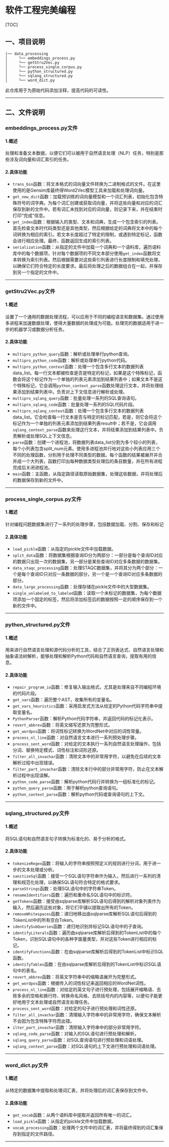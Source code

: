 # 软件工程完美编程

[TOC]
## 一、项目说明
```
|── data_processing  
│     └── embeddings_process.py  
│     └── getStru2Vec.py
│     └── process_single_corpus.py
│     └── python_structured.py
│     └── sqlang_structured.py
│     └── word_dict.py  
```
此仓库用于为原始代码添加注释，提高代码的可读性。
***

## 二、文件说明
### embeddings_process.py文件
#### 1.概述
处理和准备文本数据，以便它们可以被用于自然语言处理（NLP）任务，特别是那些涉及词向量和词汇索引的任务。
#### 2.具体功能
* `trans_bin`函数：将文本格式的词向量文件转换为二进制格式的文件。在这里使用的是Gensim库最终得Word2Vec模型工具来加载和处理词向量。
* `get_new_dict`函数：加载预训练的词向量模型和一个词汇列表，初始化包含特殊符号的词字典。为每个词汇创建或获取词向量，并将这些向量和对应的词汇保存到新的文件中。若有词汇未找到对应的词向量，则记录下来，并在结束时打印“完成”信息。
* `get_index`函数：根据输入的类型、文本和词典，生成一个包含索引的列表。首先检查文本时代码类型还是其他类型，然后根据给定的词典将文本中的每个词转换为相应的索引。若文本长度超过了特定的限制，或遇到特定标记，函数会进行相应处理。最终，函数返回生成的索引列表。
* `serialization`函数：从指定的文件中加载一个词典和一个语料库，遍历语料库中的每个数据项，针对每个数据项的不同文本部分使用`get_index`函数将文本转换为索引列表。然后根据需要对这些索引列表进行长度限制和填充处理，以确保它们符合特定的长度要求。最后将处理之后的数据组合在一起，并保存到另一个指定的文件中。
***

### getStru2Vec.py文件
#### 1.概述
设置了一个通用的数据处理流程，可以应用于不同的编程语言和数据集。通过使用多进程来加速数据处理，使得大量数据的处理成为可能。处理完的数据适用于进一步的机器学习或数据分析任务。
#### 2.具体功能
* `multipro_python_query`函数：解析或处理单行python查询。
* `multipro_python_code`函数：解析或处理单行python代码。
* `multipro_python_context`函数：处理一个包含多行文本的数据列表data_list。每一行文本都被检查是否是特定的标记，如果是这个特殊标记，函数会将这个标记作为一个单独的列表元素添加到结果列表中；如果文本不是这个特殊标记，它会调用`python_context_parse`函数处理这行文本，并将处理结果添加到结果列表中。负责对上下文信息进行解析或处理。
* `multipro_sqlang_query`函数：批量处理一系列的SQL查询语句。
* `multipro_sqlang_code`函数：批量处理一系列的SQL代码片段。
* `multipro_sqlang_context`函数：处理一个包含多行文本的数据列表data_list。它会检查每一行文本是否与特定的标记匹配，若是，则它会将这个标记作为一个单独的列表元素添加到结果列表result中；若不是，它会调用`sqlang_context_parse`函数来处理这行文本，并将结果添加到结果列表中。负责解析或处理SQL上下文信息。
* `parse`函数：创建一个进程池，将数据列表data_list分割为多个较小的列表，每个小列表包含split_num元素。使用多进程池并行地对这些小列表应用三个不同的处理函数，分别用于处理不同类型的数据。每个函数的结果被展开并合并成一个大列表，函数打印出每种数据类型处理后的条目数量，并在所有进程完成后关闭进程池。
* `main`函数：主函数，从指定路径读取原始数据集，处理这些数据，并将处理后的数据保存到新的文件中。
***

### process_single_corpus.py文件
#### 1.概述
针对编程问题数据集进行了一系列的处理步骤，包括数据加载、分割、保存和标记
#### 2.具体功能
* `load_pickle`函数：从指定的pickle文件中加载数据。
* `split_data`函数：将数据集根据查询ID分为两部分：一部分是每个查询ID对应的数据只出现一次的数据集，另一部分是某些查询ID对应多条数据的数据集。
* `data_staqc_processing`函数：处理STAQC数据集，并将其分为两个部分：一个是每个查询ID只对应一条数据的部分，另一个是一个查询ID对应多条数据的部分。
* `data_large_processing`函数：处理存储在pickle文件中的大型数据集。
* `single_unlabeled_to_labeled`函数：读取一个未标记的数据集，为每个数据项添加一个固定的标签，然后将添加标签后的数据按照一定的顺序保存到一个新的文件中。
***

### python_structured.py文件
#### 1.概述
用来进行自然语言处理和源代码分析的工具，结合了正则表达式、自然语言处理和抽象语法树解析，能够处理和解析Python代码和自然语言查询，提取有用的信息。
#### 2.具体功能
* `repair_program_io`函数：修复输入输出格式，尤其是处理来自不同编程环境的代码片段。
* `get_vars`函数：遍历整个AST，收集所有的变量名。
* `get_vars_heuristics`函数：采用启发式方法从给定的Python代码字符串中提取变量名。
* `PythonParser`函数：解析Python代码字符串，并返回代码的标记化表示。
* `revert_abbrev`函数：将英文缩写还原为完整形式。
* `get_wordpos`函数：将词性标记转换为WordNet中对应的词性常量。
* `process_nl_line`函数：对自然语言文本进行一系列预处理步骤。
* `process_sent_word`函数：对给定的文本执行一系列自然语言处理操作，包括分词、替换特定模式、词性标注和词形还原。
* `filter_all_invachar`函数：清除文本中的非常用字符，以避免在后续的文本解析过程中出现错误。
* `filter_part_invachar`函数：清除文本行中的部分非常用字符，防止在文本解析过程中出现误解。
* `python_code_parse`函数：解析python代码行并转换为一组标准化的标记。
* `python_query_parse`函数：用于解析python查询语句。
* `python_context_parse`函数：解析python代码或查询语句的上下文。
***

### sqlang_structured.py文件
#### 1.概述
将SQL语句和自然语言句子转换为标准化的、易于分析的格式。
#### 2.具体功能
* `tokenizeRegex`函数：将输入的字符串按照预定义的规则进行分词，用于进一步的文本处理或分析。
* `sanitizeSql`函数：接受一个SQL语句字符串作为输入，然后进行一系列的清理和规范化处理，以确保SQL语句符合特定的格式要求。
* `parseStrings`函数：处理SQL语句中的字符串Token。
* `renameIdentifiers`函数：遍历和重命名SQL语句中的标识符。
* `getTokens`函数：接受由sqlparse库解析SQL语句后得到的解析对象列表作为输入，然后遍历这些对象，将它们平铺以提取出所有的Token。
* `removeWhitespaces`函数：递归地移出由sqlparse库解析SQL语句后得到的TokenList中的所有空白Token。
* `identifySubQueries`函数：递归地识别并标记SQL语句中的子查询。
* `identifyLiterals`函数：遍历由sqlparse库解析后得到的TokenList中的每个Token，识别SQL语句中的各种字面量类型，并对这些Token进行相应的标记。
* `identifyFunctions`函数：在由sqlparse库解析后得到的TokenList中标识SQL函数。
* `identifyTables`函数：在由sqlparse库解析后得到的TokenList中标识SQL语句中的表名。
* `revert_abbrev`函数：将英文字符串中的缩略语展开为完整形式。
* `get_wordpos`函数：根据传入的词性标记来返回相应的WordNet词性。
* `process_nl_line`函数：对给定的英文句子进行预处理，包括展开缩略语、去除多余的空格和换行符、转换命名风格、去除括号内的内容等，以便句子能更好地用于文本处理或自然语言处理任务。
* `process_sent_word`函数：对给定的句子进行预处理和词性还原。
* `filter_all_invachar`函数：清理输入字符串中的非常用字符，确保文本解析不会因为包含特殊字符而出错。
* `ilter_part_invachar`函数：清除输入字符串中的部分非常用字符。
* `sqlang_code_parse`函数：对输入的SQL语句进行预处理和解析。
* `sqlang_query_parse`函数：对SQL查询语句进行预处理和词语处理。
* `sqlang_context_parse`函数：对SQL语句的上下文进行预处理和词语处理。
***

### word_dict.py文件
#### 1.概述
从特定的数据集中提取和处理词汇表，并将处理后的词汇表保存到文件中。
#### 2.具体功能
* `get_vocab`函数：从两个语料库中提取并返回所有唯一的词汇。
* `load_pickle`函数：从指定的pickle文件中加载数据。
* `vocab_processing`函数：处理两个文件中的词汇表，并将最终得到的词汇集保存到指定的文件路径。
***
